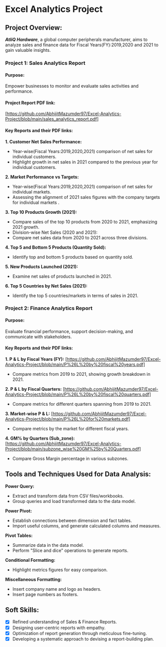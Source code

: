 # Excel Analytics Project


## Project Overview:
***AtliQ Hardware***, a global computer peripherals manufacturer, aims to analyze sales and finance data for Fiscal Years(FY):2019,2020 and 2021 to gain valuable insights.

### Project 1: Sales Analytics Report

#### Purpose: 
Empower businesses to monitor and evaluate sales activities and performance.

#### Project Report PDF link:
[https://github.com/AbhijitMazumder97/Excel-Analytics-Project/blob/main/sales_analytics_report.pdf]

#### Key Reports and their PDF links:
**1. Customer Net Sales Performance:** 

 - Year-wise(Fiscal Years:2019,2020,2021) comparison of net sales for individual customers.
 - Highlight growth in net sales in 2021 compared to the previous year for individual customers.

**2. Market Performance vs Targets:**

 - Year-wise(Fiscal Years:2019,2020,2021) comparison of net sales for individual markets.
 - Assessing the alignment of 2021 sales figures with the company targets for individual markets .

**3. Top 10 Products Growth (2021):**

 - Compare sales of the top 10 products from 2020 to 2021, emphasizing 2021 growth.
 - Division-wise Net Sales (2020 and 2021):
 - Compare net sales data from 2020 to 2021 across three divisions.

**4. Top 5 and Bottom 5 Products (Quantity Sold):**
 - Identify top and bottom 5 products based on quantity sold.

**5. New Products Launched (2021):**
 - Examine net sales of products launched in 2021.

**6. Top 5 Countries by Net Sales (2021):**
 - Identify the top 5 countries/markets in terms of sales in 2021.

### Project 2: Finance Analytics Report

#### Purpose: 
Evaluate financial performance, support decision-making, and communicate with stakeholders.

#### Key Reports and their PDF links:

**1. P & L by Fiscal Years (FY):** [https://github.com/AbhijitMazumder97/Excel-Analytics-Project/blob/main/P%26L%20by%20fiscal%20years.pdf]
 - Compare metrics from 2019 to 2021, showing growth breakdown in 2021.

**2. P & L by Fiscal Quarters:** [https://github.com/AbhijitMazumder97/Excel-Analytics-Project/blob/main/P%26L%20by%20fiscal%20quarters.pdf]
 - Compare metrics for different quarters spanning from 2019 to 2021.

**3. Market-wise P & L:** [https://github.com/AbhijitMazumder97/Excel-Analytics-Project/blob/main/P%26L%20for%20markets.pdf]
 - Compare metrics by the market for different fiscal years.

**4. GM% by Quarters (Sub_zone):** [https://github.com/AbhijitMazumder97/Excel-Analytics-Project/blob/main/subzone_wise%20GM%25by%20Quarters.pdf]
 - Compare Gross Margin percentage in various subzones.


## Tools and Techniques Used for Data Analysis:

**Power Query:**
 - Extract and transform data from CSV files/workbooks.
 - Group queries and load transformed data to the data model.

**Power Pivot:**
 - Establish connections between dimension and fact tables.
 - Import useful columns, and generate calculated columns and measures.

**Pivot Tables:**
 - Summarize data in the data model.
 - Perform "Slice and dice" operations to generate reports.

**Conditional Formatting:**
 - Highlight metrics figures for easy comparison.

**Miscellaneous Formatting:**
 - Insert company name and logo as headers.
 - Insert page numbers as footers.

## Soft Skills:
- [X]  Refined understanding of Sales & Finance Reports.
- [x]  Designing user-centric reports with empathy.
- [x] Optimization of report generation through meticulous fine-tuning.
- [x]  Developing a systematic approach to devising a report-building plan.
